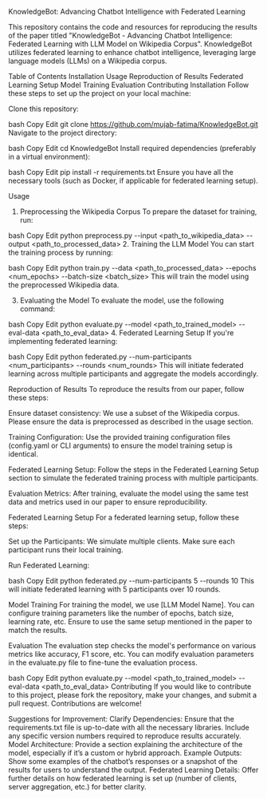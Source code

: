 KnowledgeBot: Advancing Chatbot Intelligence with Federated Learning


This repository contains the code and resources for reproducing the results of the paper titled "KnowledgeBot - Advancing Chatbot Intelligence: Federated Learning with LLM Model on Wikipedia Corpus". KnowledgeBot utilizes federated learning to enhance chatbot intelligence, leveraging large language models (LLMs) on a Wikipedia corpus.

Table of Contents
Installation
Usage
Reproduction of Results
Federated Learning Setup
Model Training
Evaluation
Contributing
Installation
Follow these steps to set up the project on your local machine:

Clone this repository:

bash
Copy
Edit
git clone https://github.com/mujab-fatima/KnowledgeBot.git
Navigate to the project directory:

bash
Copy
Edit
cd KnowledgeBot
Install required dependencies (preferably in a virtual environment):

bash
Copy
Edit
pip install -r requirements.txt
Ensure you have all the necessary tools (such as Docker, if applicable for federated learning setup).

Usage
1. Preprocessing the Wikipedia Corpus
To prepare the dataset for training, run:

bash
Copy
Edit
python preprocess.py --input <path_to_wikipedia_data> --output <path_to_processed_data>
2. Training the LLM Model
You can start the training process by running:

bash
Copy
Edit
python train.py --data <path_to_processed_data> --epochs <num_epochs> --batch-size <batch_size>
This will train the model using the preprocessed Wikipedia data.

3. Evaluating the Model
To evaluate the model, use the following command:

bash
Copy
Edit
python evaluate.py --model <path_to_trained_model> --eval-data <path_to_eval_data>
4. Federated Learning Setup
If you're implementing federated learning:

bash
Copy
Edit
python federated.py --num-participants <num_participants> --rounds <num_rounds>
This will initiate federated learning across multiple participants and aggregate the models accordingly.

Reproduction of Results
To reproduce the results from our paper, follow these steps:

Ensure dataset consistency: We use a subset of the Wikipedia corpus. Please ensure the data is preprocessed as described in the usage section.

Training Configuration: Use the provided training configuration files (config.yaml or CLI arguments) to ensure the model training setup is identical.

Federated Learning Setup: Follow the steps in the Federated Learning Setup section to simulate the federated training process with multiple participants.

Evaluation Metrics: After training, evaluate the model using the same test data and metrics used in our paper to ensure reproducibility.

Federated Learning Setup
For a federated learning setup, follow these steps:

Set up the Participants: We simulate multiple clients. Make sure each participant runs their local training.

Run Federated Learning:

bash
Copy
Edit
python federated.py --num-participants 5 --rounds 10
This will initiate federated learning with 5 participants over 10 rounds.

Model Training
For training the model, we use [LLM Model Name]. You can configure training parameters like the number of epochs, batch size, learning rate, etc. Ensure to use the same setup mentioned in the paper to match the results.

Evaluation
The evaluation step checks the model's performance on various metrics like accuracy, F1 score, etc. You can modify evaluation parameters in the evaluate.py file to fine-tune the evaluation process.

bash
Copy
Edit
python evaluate.py --model <path_to_trained_model> --eval-data <path_to_eval_data>
Contributing
If you would like to contribute to this project, please fork the repository, make your changes, and submit a pull request. Contributions are welcome!

Suggestions for Improvement:
Clarify Dependencies: Ensure that the requirements.txt file is up-to-date with all the necessary libraries. Include any specific version numbers required to reproduce results accurately.
Model Architecture: Provide a section explaining the architecture of the model, especially if it’s a custom or hybrid approach.
Example Outputs: Show some examples of the chatbot’s responses or a snapshot of the results for users to understand the output.
Federated Learning Details: Offer further details on how federated learning is set up (number of clients, server aggregation, etc.) for better clarity.
